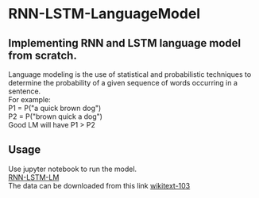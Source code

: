 # RNN-LSTM-LanguageModel
## Implementing RNN and LSTM language model from scratch.</br>
Language modeling is the use of statistical and probabilistic techniques to determine the probability of a given sequence of words occurring in a sentence. </br>
For example:</br>
P1 = P("a quick brown dog") </br>
P2 = P("brown quick a dog") </br>
Good LM will have P1 > P2 

## Usage
Use jupyter notebook to run the model.</br>
[RNN-LSTM-LM](./RNN-LSTM-LM.ipynb) </br>
The data can be downloaded from this link [wikitext-103](https://developer.ibm.com/exchanges/data/all/wikitext-103/)
